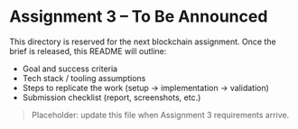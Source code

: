 # Assignment 3 – To Be Announced

This directory is reserved for the next blockchain assignment. Once the brief is
released, this README will outline:

- Goal and success criteria
- Tech stack / tooling assumptions
- Steps to replicate the work (setup → implementation → validation)
- Submission checklist (report, screenshots, etc.)

> Placeholder: update this file when Assignment 3 requirements arrive.
